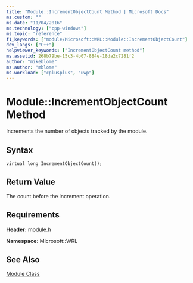 ```yaml
---
title: "Module::IncrementObjectCount Method | Microsoft Docs"
ms.custom: ""
ms.date: "11/04/2016"
ms.technology: ["cpp-windows"]
ms.topic: "reference"
f1_keywords: ["module/Microsoft::WRL::Module::IncrementObjectCount"]
dev_langs: ["C++"]
helpviewer_keywords: ["IncrementObjectCount method"]
ms.assetid: 268b79be-15c3-4b07-884e-18da2c7281f2
author: "mikeblome"
ms.author: "mblome"
ms.workload: ["cplusplus", "uwp"]
---
```

# Module::IncrementObjectCount Method
Increments the number of objects tracked by the module.  
  
## Syntax  
  
```  
virtual long IncrementObjectCount();  
```  
  
## Return Value  
 The count before the increment operation.  
  
## Requirements  
 **Header:** module.h  
  
 **Namespace:** Microsoft::WRL
 
 ## See Also
 [Module Class](../windows/module-class.md)